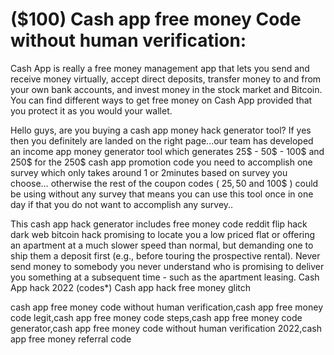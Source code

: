 # ($100) Cash app free money Code without human verification:

Cash App is really a free money management app that lets you send and receive money virtually, accept direct deposits, transfer money to and from your own bank accounts, and invest money in the stock market and Bitcoin. You can find different ways to get free money on Cash App provided that you protect it as you would your wallet.

Hello guys, are you buying a cash app money hack generator tool? If yes then you definitely are landed on the right page...our team has developed an income app money generator tool which generates 25$ - 50$ - 100$ and 250$ for the 250$ cash app promotion code you need to accomplish one survey which only takes around 1 or 2minutes based on survey you choose… otherwise the rest of the coupon codes ( 25$, 50$ and 100$ ) could be using without any survey that means you can use this tool once in one day if that you do not want to accomplish any survey..

This cash app hack generator includes free money code reddit flip hack dark web bitcoin hack promising to locate you a low priced flat or offering an apartment at a much slower speed than normal, but demanding one to ship them a deposit first (e.g., before touring the prospective rental). Never send money to somebody you never understand who is promising to deliver you something at a subsequent time - such as the apartment leasing. Cash App hack 2022 (codes*) Cash app hack free money glitch

cash app free money code without human verification,cash app free money code legit,cash app free money code steps,cash app free money code generator,cash app free money code without human verification 2022,cash app free money referral code

